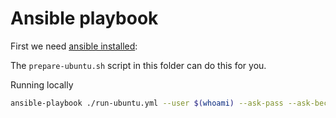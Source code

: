# Ansible playbook

First we need [ansible installed](https://docs.ansible.com/ansible/latest/installation_guide/intro_installation.html):

The `prepare-ubuntu.sh` script in this folder can do this for you.

Running locally

```sh
ansible-playbook ./run-ubuntu.yml --user $(whoami) --ask-pass --ask-become-pass
```
